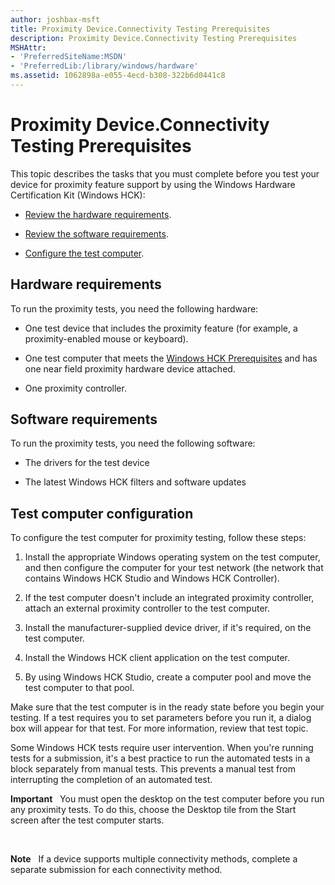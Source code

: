 ```yaml
---
author: joshbax-msft
title: Proximity Device.Connectivity Testing Prerequisites
description: Proximity Device.Connectivity Testing Prerequisites
MSHAttr:
- 'PreferredSiteName:MSDN'
- 'PreferredLib:/library/windows/hardware'
ms.assetid: 1062898a-e055-4ecd-b308-322b6d0441c8
---
```


# Proximity Device.Connectivity Testing Prerequisites


This topic describes the tasks that you must complete before you test your device for proximity feature support by using the Windows Hardware Certification Kit (Windows HCK):

-   [Review the hardware requirements](#bkmk-hck-sdc-hr).

-   [Review the software requirements](#bkmk-hck-sdc-sr).

-   [Configure the test computer](#bkmk-hck-sdc-tc).

## <a href="" id="bkmk-hck-sdc-hr"></a>Hardware requirements


To run the proximity tests, you need the following hardware:

-   One test device that includes the proximity feature (for example, a proximity-enabled mouse or keyboard).

-   One test computer that meets the [Windows HCK Prerequisites](windows-hck-prerequisites.md) and has one near field proximity hardware device attached.

-   One proximity controller.

## <a href="" id="bkmk-hck-sdc-sr"></a>Software requirements


To run the proximity tests, you need the following software:

-   The drivers for the test device

-   The latest Windows HCK filters and software updates

## <a href="" id="bkmk-hck-sdc-tc"></a>Test computer configuration


To configure the test computer for proximity testing, follow these steps:

1.  Install the appropriate Windows operating system on the test computer, and then configure the computer for your test network (the network that contains Windows HCK Studio and Windows HCK Controller).

2.  If the test computer doesn't include an integrated proximity controller, attach an external proximity controller to the test computer.

3.  Install the manufacturer-supplied device driver, if it's required, on the test computer.

4.  Install the Windows HCK client application on the test computer.

5.  By using Windows HCK Studio, create a computer pool and move the test computer to that pool.

Make sure that the test computer is in the ready state before you begin your testing. If a test requires you to set parameters before you run it, a dialog box will appear for that test. For more information, review that test topic.

Some Windows HCK tests require user intervention. When you're running tests for a submission, it's a best practice to run the automated tests in a block separately from manual tests. This prevents a manual test from interrupting the completion of an automated test.

**Important**  
You must open the desktop on the test computer before you run any proximity tests. To do this, choose the Desktop tile from the Start screen after the test computer starts.

 

**Note**  
If a device supports multiple connectivity methods, complete a separate submission for each connectivity method.

 

 

 






